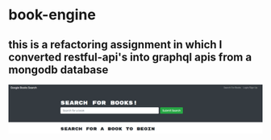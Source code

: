 # book-engine

## this is a refactoring assignment in which I converted restful-api's into graphql apis from a mongodb database


![book-engine](./book-engine-snippet.PNG "title")

